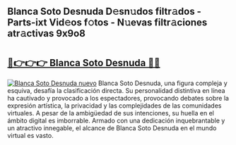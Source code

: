 ## Blanca Soto Desnuda D𝚎sn𝚞dos filtr𝚊dos - Parts-ixt Vid𝚎os f𝚘tos - N𝚞evas filtr𝚊ciones atr𝚊ctivas 9x9o8

# <h2><a href="http://mbazhp.tromn.icu/?c=Blanca+Soto+Desnuda">🔗👉👉👉 Blanca Soto Desnuda 🔗🔗</a></h2>

[![Blanca Soto Desnuda nuevo](https://i.imgur.com/pEAQMta.gif)](http://mbazhp.tromn.icu/?c=Blanca+Soto+Desnuda)
Blanca Soto Desnuda, una figura compleja y esquiva, desafía la clasificación directa. Su personalidad distintiva en línea ha cautivado y provocado a los espectadores, provocando debates sobre la expresión artística, la privacidad y las complejidades de las comunidades virtuales. A pesar de la ambigüedad de sus intenciones, su huella en el ámbito digital es imborrable. Armado con una dedicación inquebrantable y un atractivo innegable, el alcance de Blanca Soto Desnuda en el mundo virtual es vasto.
